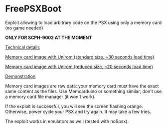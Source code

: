 # FreePSXBoot
Exploit allowing to load arbitrary code on the PSX using only a memory card (no game needed)

**ONLY FOR SCPH-9002 AT THE MOMENT**

[Technical details](EXPLOIT.md)

[Memory card image with Unirom (standard size, ~30 seconds load time)](freepsxboot-unirom-standard.mcd)

[Memory card image with Unirom (reduced size, ~20 seconds load time)](freepsxboot-unirom-reduced.mcd)

[Demonstration](https://www.youtube.com/watch?v=29DI-N45V40)

Memory card images are raw data: your memory card must have the exact same content as the files. Use Memcarduino or something similar; don't use a memory card file manager (it won't work).

If the exploit is successful, you will see the screen flashing orange. Otherwise, power cycle your PSX and try again. It may take a few tries.


The exploit works in emulators as well (tested with no$psx).
